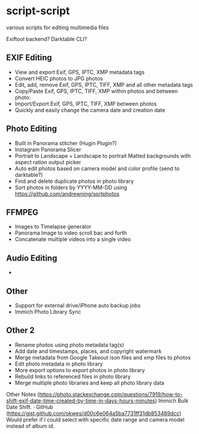 # script-script
various scripts for editing multimedia files

Exiftool backend? Darktable CLI?

## EXIF Editing
- View and export Exif, GPS, IPTC, XMP metadata tags
- Convert HEIC photos to JPG photos
- Edit, add, remove Exif, GPS, IPTC, TIFF, XMP and all other metadata tags
- Copy/Paste Exif, GPS, IPTC, TIFF, XMP within photos and between photo:
- Import/Export Exif, GPS, IPTC, TIFF, XMP between photos
- Quickly and easily change the camera date and creation date

## Photo Editing
- Built in Panorama stitcher (Hugin Plugin?)
- Instagram Panorama Slicer
- Portrait to Landscape + Landscape to portrait Matted backgrounds with aspect ration output picker
- Auto edit photos based on camera model and color profile (send to darktable?)
- Find and delete duplicate photos in photo library
- Sort photos in folders by YYYY-MM-DD using https://github.com/andrewning/sortphotos

## FFMPEG
- Images to Timelapse generator
- Panorama Image to video scroll bac and forth
- Concatenate multiple videos into a single video

## Audio Editing
- 

## Other
- Support for external drive/iPhone auto backup jobs
- Immich Photo Library Sync

## Other 2 
- Rename photos using photo metadata tag(s)
- Add date and timestamps, places, and copyright watermark
- Merge metadata from Google Takeout ison files and xmp files to photos
- Edit photo metadata in photo library
- More export options to export photos in photo library
- Rebuild links to referenced files in photo library
- Merge multiple photo libraries and keep all photo library data

Other Notes
(https://photo.stackexchange.com/questions/7919/how-to-shift-exif-date-time-created-by-time-in-days-hours-minutes)
Immich Bulk Date Shift. · GitHub
(https://gist.github.com/okwes/d00c6e064a5ba7731ff31db853489dcc)
Would prefer if I could select with specific date range and camera model instead of album id.
